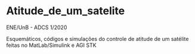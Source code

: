 # Atitude_de_um_satelite
ENE/UnB - ADCS 1/2020 

Esquemáticos, códigos e simulações do controle de atitude de um satélite feitas no MatLab/Simulink e AGI STK

